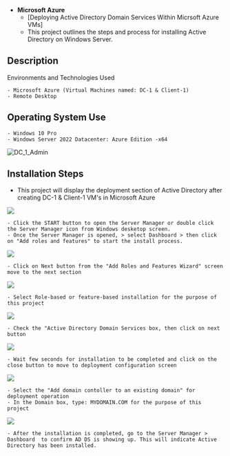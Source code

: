 -  <b>Microsoft Azure</b>
    - [Deploying Active Directory Domain Services Within Micrsoft Azure VMs]
    - This project outlines the steps and process for installing Active Directory on Windows Server.
<h2>Description</h2

 <h2>Environments and Technologies Used</h2>

    - Microsoft Azure (Virtual Machines named: DC-1 & Client-1)
    - Remote Desktop

<h2>Operating System Use </h2>

    - Windows 10 Pro  
    - Windows Server 2022 Datacenter: Azure Edition -x64


 ![DC_1_Admin](https://github.com/koby-nob/Deploying-Active-Directory/assets/166937258/bd59faf0-3b04-4ab8-a530-8b975dbad1cb)


<h2>Installation Steps</h2>

- This project will display the deployment section of Active Directory after creating DC-1 & Client-1 VM's in Microsoft Azure

<p>
<img src="https://i.imgur.com/oRrNsje.png"
</p>
<p>

    - Click the START button to open the Server Manager or double click the Server Manager icon from Windows desketop screen.
    - Once the Server Manager is opened, > select Dashboard > then click on "Add roles and features" to start the install process.

    
<p>
<img src="https://i.imgur.com/is7DETm.png"   
</p>
<p>

    - Click on Next button from the "Add Roles and Features Wizard" screen move to the next section

<p>
<img src="https://i.imgur.com/cI1Mt2J.png"
</p>
<p>

    - Select Role-based or feature-based installation for the purpose of this project
    
<p>
<img src="https://i.imgur.com/DmkvEDu.png"
</p>
<p>

    - Check the "Active Directory Domain Services box, then click on next button

<p>
<img src="https://i.imgur.com/ntcpmFB.png"
</p>
<p> 
    
    - Wait few seconds for installation to be completed and click on the close button to move to deployment configuration screen

<p>
<img src="https://i.imgur.com/QRx5C5V.png"
</p>
<p> 
    
    - Select the "Add domain contoller to an existing domain" for deployment operation
    - In the Domain box, type: MYDOMAIN.COM for the purpose of this project
    

<p>
<img src="https://i.imgur.com/IKAHWml.png"
</p>
<p>

    - After the installation is completed, go to the Server Manager > Dashboard  to confirm AD DS is showing up. This will indicate Active Directory has been installed. 


